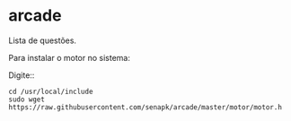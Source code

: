 arcade
======

Lista de questões.

Para instalar o motor no sistema:

Digite::

    cd /usr/local/include
    sudo wget https://raw.githubusercontent.com/senapk/arcade/master/motor/motor.h
